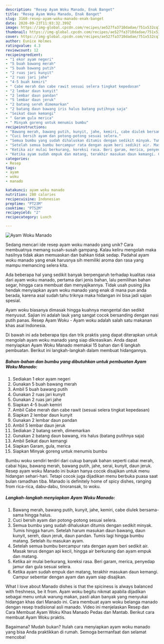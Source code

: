 ```yaml
---
description: "Resep Ayam Woku Manado, Enak Banget"
title: "Resep Ayam Woku Manado, Enak Banget"
slug: 3160-resep-ayam-woku-manado-enak-banget
date: 2020-09-23T11:03:32.399Z
image: https://img-global.cpcdn.com/recipes/ae527fa3710dadae/751x532cq70/ayam-woku-manado-foto-resep-utama.jpg
thumbnail: https://img-global.cpcdn.com/recipes/ae527fa3710dadae/751x532cq70/ayam-woku-manado-foto-resep-utama.jpg
cover: https://img-global.cpcdn.com/recipes/ae527fa3710dadae/751x532cq70/ayam-woku-manado-foto-resep-utama.jpg
author: Eunice Holmes
ratingvalue: 4.3
reviewcount: 12
recipeingredient:
- "1 ekor ayam negeri"
- "5 buah bawang merah"
- "5 buah bawang putih"
- "2 ruas jari kunyit"
- "2 ruas jari jahe"
- "4-5 buah kemiri"
- " Cabe merah dan cabe rawit sesuai selera tingkat kepedasan"
- "2 lembar daun kunyit"
- "2 lembar daun pandan"
- "5 lembar daun jeruk"
- "2 batang sereh dimemarkan"
- "2 batang daun bawang iris halus batang putihnya saja"
- "Seikat daun kemangi"
- " Garam gula merica"
- " Minyak goreng untuk menumis bumbu"
recipeinstructions:
- "Bawang merah, bawang putih, kunyit, jahe, kemiri, cabe diulek bersama-sama hingga halus."
- "Cuci bersih ayam dan potong-potong sesuai selera."
- "Semua bumbu yang sudah dihaluskan ditumis dengan sedikit minyak. Tumis hingga harum. Setelah harum masukan daun bawang, daun kunyit, sereh, daun jeruk, daun pandan. Tumis lagi hingga bumbu matang. Setelah itu masukan ayam."
- "Setelah semua bumbu bercampur rata dengan ayam beri sedikit air. Masak terus dengan api kecil, hingga air berkurang dan ayam empuk dan matang."
- "Ketika air mulai berkurang, koreksi rasa. Beri garam, merica, penyedap jamur dan gula sesuai selera."
- "Ketika ayam sudah empuk dan matang, terakhir masukan daun kemangi. Campur sebentar dengan ayam dan ayam siap disajikan."
categories:
- Resep
tags:
- ayam
- woku
- manado

katakunci: ayam woku manado 
nutrition: 280 calories
recipecuisine: Indonesian
preptime: "PT23M"
cooktime: "PT52M"
recipeyield: "2"
recipecategory: Lunch

---
```



![Ayam Woku Manado](https://img-global.cpcdn.com/recipes/ae527fa3710dadae/751x532cq70/ayam-woku-manado-foto-resep-utama.jpg)

Sedang mencari ide resep ayam woku manado yang unik? Cara membuatnya memang susah-susah gampang. Kalau keliru mengolah maka hasilnya tidak akan memuaskan dan bahkan tidak sedap. Padahal ayam woku manado yang enak harusnya sih memiliki aroma dan rasa yang mampu memancing selera kita.

Ada beberapa hal yang sedikit banyak berpengaruh terhadap kualitas rasa dari ayam woku manado, pertama dari jenis bahan, lalu pemilihan bahan segar, hingga cara membuat dan menyajikannya. Tidak usah pusing jika hendak menyiapkan ayam woku manado yang enak di mana pun anda berada, karena asal sudah tahu triknya maka hidangan ini bisa jadi sajian spesial.

Ayam woku biasanya dimasak hingga kuahnya mengental dan sedikit menyusut. Sajian ini adalah lauk yang sangat cocok bersanding dengan nasi putih panas. Resep Ayam Woku - Ayam woku adalah salah satu makanan khas asal Indonesia.


Di bawah ini ada beberapa tips dan trik praktis yang dapat diterapkan untuk mengolah ayam woku manado yang siap dikreasikan. Anda dapat menyiapkan Ayam Woku Manado memakai 15 bahan dan 6 langkah pembuatan. Berikut ini langkah-langkah dalam membuat hidangannya.

<!--inarticleads1-->

##### Bahan-bahan dan bumbu yang dibutuhkan untuk pembuatan Ayam Woku Manado:

1. Sediakan 1 ekor ayam negeri
1. Gunakan 5 buah bawang merah
1. Ambil 5 buah bawang putih
1. Gunakan 2 ruas jari kunyit
1. Gunakan 2 ruas jari jahe
1. Siapkan 4-5 buah kemiri
1. Ambil  Cabe merah dan cabe rawit (sesuai selera tingkat kepedasan)
1. Siapkan 2 lembar daun kunyit
1. Gunakan 2 lembar daun pandan
1. Ambil 5 lembar daun jeruk
1. Sediakan 2 batang sereh, dimemarkan
1. Gunakan 2 batang daun bawang, iris halus (batang putihnya saja)
1. Ambil Seikat daun kemangi
1. Siapkan  Garam, gula, merica
1. Siapkan  Minyak goreng untuk menumis bumbu


Bumbu woku sendiri terdiri dari cukup banyak bahan seperti cabai merah, cabai hijau, bawang merah, bawang putih, jahe, serai, kunyit, daun jeruk. Resep ayam woku Manado ini bukan hanya cocok disajikan untuk menu hidangan sehari-hari. Tetapi cocok juga dijadikan menu berbuka puasa saat bulan ramadhan tiba. Manado is definitely home of spicy dishes, ranging from rica-rica, dabu-dabu, tinoransak, to woku. 

<!--inarticleads2-->

##### Langkah-langkah menyiapkan Ayam Woku Manado:

1. Bawang merah, bawang putih, kunyit, jahe, kemiri, cabe diulek bersama-sama hingga halus.
1. Cuci bersih ayam dan potong-potong sesuai selera.
1. Semua bumbu yang sudah dihaluskan ditumis dengan sedikit minyak. Tumis hingga harum. Setelah harum masukan daun bawang, daun kunyit, sereh, daun jeruk, daun pandan. Tumis lagi hingga bumbu matang. Setelah itu masukan ayam.
1. Setelah semua bumbu bercampur rata dengan ayam beri sedikit air. Masak terus dengan api kecil, hingga air berkurang dan ayam empuk dan matang.
1. Ketika air mulai berkurang, koreksi rasa. Beri garam, merica, penyedap jamur dan gula sesuai selera.
1. Ketika ayam sudah empuk dan matang, terakhir masukan daun kemangi. Campur sebentar dengan ayam dan ayam siap disajikan.


What I love about Manado dishes is that the spiciness is always balanced with freshness, be it from. Ayam woku begitu nikmat apabila dijadikan sebagai menu untuk warung makan, pasti akan banyak yang menyukai hidangan khas dari Manado ini. Cara membuat ayam woku belanga manado dengan resep tradisional asli manado. Video ini menjelaskan Resep dan Cara Membuat Ayam Woku Khas Manado Pedas dan Mantab. Berikut cara membuat Ayam Woku praktis. 

Bagaimana? Mudah bukan? Itulah cara menyiapkan ayam woku manado yang bisa Anda praktikkan di rumah. Semoga bermanfaat dan selamat mencoba!
